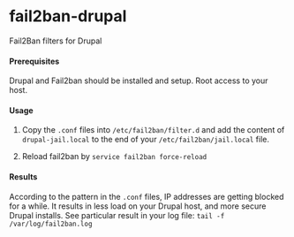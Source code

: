 fail2ban-drupal
===============

Fail2Ban filters for Drupal

#### Prerequisites
Drupal and Fail2ban should be installed and setup.
Root access to your host.

#### Usage
1. Copy the `.conf` files into `/etc/fail2ban/filter.d` and add the content of `drupal-jail.local` to the end of your `/etc/fail2ban/jail.local` file. 

2. Reload fail2ban by 
`service fail2ban force-reload`

#### Results
According to the pattern in the `.conf` files, IP addresses are getting blocked for a while. It results in less load on your Drupal host, and more secure Drupal installs. See particular result in your log file:
`tail -f /var/log/fail2ban.log`

